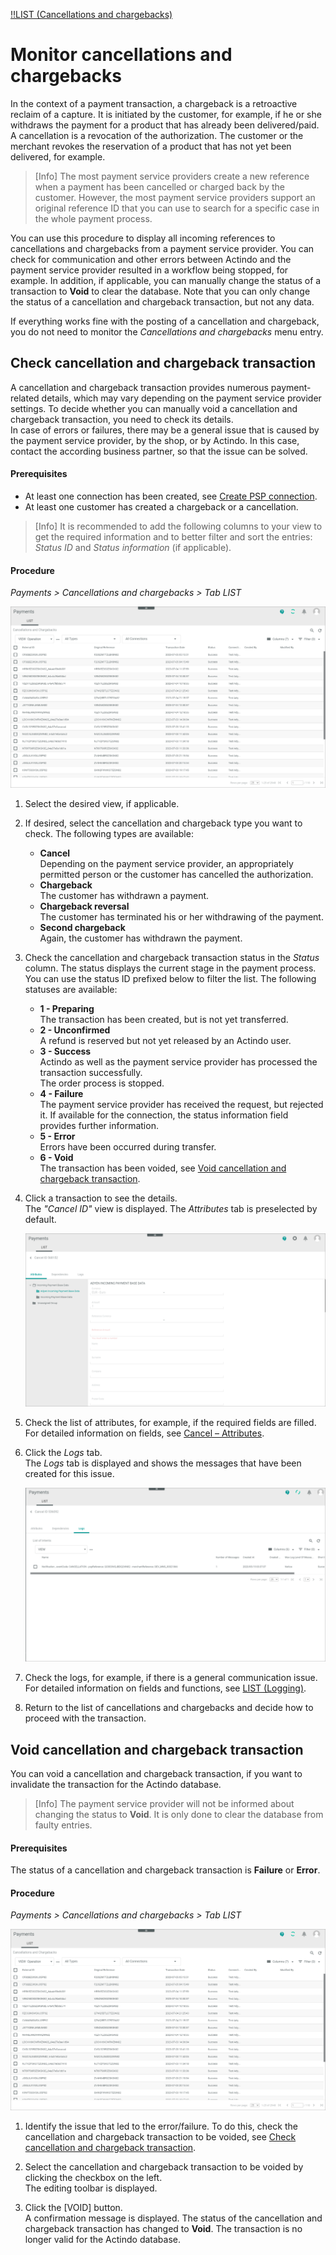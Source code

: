 [!!LIST (Cancellations and chargebacks)](../UserInterface/05a_ListCancellationsChargebacks.md)

# Monitor cancellations and chargebacks

In the context of a payment transaction, a chargeback is a retroactive reclaim of a capture. It is initiated by the customer, for example, if he or she withdraws the payment for a product that has already been delivered/paid. A cancellation is a revocation of the authorization. The customer or the merchant revokes the reservation of a product that has not yet been delivered, for example.

> [Info] The most payment service providers create a new reference when a payment has been cancelled or charged back by the customer. However, the most payment service providers support an original reference ID that you can use to search for a specific case in the whole payment process.  

You can use this procedure to display all incoming references to cancellations and chargebacks from a payment service provider. You can check for communication and other errors between Actindo and the payment service provider resulted in a workflow being stopped, for example. In addition, if applicable, you can manually change the status of a transaction to **Void** to clear the database. Note that you can only change the status of a cancellation and chargeback transaction, but not any data.   
   
If everything works fine with the posting of a cancellation and chargeback, you do not need to monitor the *Cancellations and chargebacks* menu entry.  



## Check cancellation and chargeback transaction

A cancellation and chargeback transaction provides numerous payment-related details, which may vary depending on the payment service provider settings. To decide whether you can manually void a cancellation and chargeback transaction, you need to check its details.   
In case of errors or failures, there may be a general issue that is caused by the payment service provider, by the shop, or by Actindo. In this case, contact the according business partner, so that the issue can be solved.


#### Prerequisites

- At least one connection has been created, see [Create PSP connection](../Integration/01_ManageConnection.md#create-psp-connection).
- At least one customer has created a chargeback or a cancellation.

> [Info] It is recommended to add the following columns to your view to get the required information and to better filter and sort the entries: *Status ID* and *Status information* (if applicable).

#### Procedure

*Payments > Cancellations and chargebacks > Tab LIST*   

![Cancellations and chargebacks](../../Assets/Screenshots/Payments/CancellationsChargebacks/LISTCancellationsChargebacks.png "[Cancellation and chargeback transaction]")

1. Select the desired view, if applicable.   

2. If desired, select the cancellation and chargeback type you want to check. The following types are available:   
    - **Cancel**   
        Depending on the payment service provider, an appropriately permitted person or the customer has cancelled the authorization. 
    - **Chargeback**   
        The customer has withdrawn a payment.
    - **Chargeback reversal**   
        The customer has terminated his or her withdrawing of the payment.
    - **Second chargeback**   
        Again, the customer has withdrawn the payment.

3. Check the cancellation and chargeback transaction status in the *Status* column. The status displays the current stage in the payment process. You can use the status ID prefixed below to filter the list. The following statuses are available:   
    - **1 - Preparing**  
        The transaction has been created, but is not yet transferred.
    - **2 - Unconfirmed**   
        A refund is reserved but not yet released by an Actindo user. 
    - **3 - Success**  
        Actindo as well as the payment service provider has processed the transaction successfully.  
        The order process is stopped. <!---Stefan ist das richtig?-->
    - **4 - Failure**   
        The payment service provider has received the request, but rejected it. If available for the connection, the status information field provides further information.
    - **5 - Error**   
        Errors have been occurred during transfer.
    - **6 - Void**   
        The transaction has been voided, see [Void cancellation and chargeback transaction](#void-cancellation-and-chargeback-transaction).
    
3. Click a transaction to see the details.   
    The *"Cancel ID"* view is displayed. The *Attributes* tab is preselected by default.    

   ![Attributes](../../Assets/Screenshots/Payments/CancellationsChargebacks/AttributesCancellationsChargebacks.png "[Attributes]")

3. Check the list of attributes, for example, if the required fields are filled. For detailed information on fields, see [Cancel &ndash; Attributes](../UserInterface/05a_ListCancellationsChargebacks.md#cancel-–-attributes).

4. Click the *Logs* tab.   
The *Logs* tab is displayed and shows the messages that have been created for this issue. 

   ![Logs](../../Assets/Screenshots/Payments/CancellationsChargebacks/LogCancellationsChargebacks.png "[Logs]")

5. Check the logs, for example, if there is a general communication issue.
For detailed information on fields and functions, see [LIST (Logging)](../UserInterface/07a_ListLogging.md).

6. Return to the list of cancellations and chargebacks and decide how to proceed with the transaction.



## Void cancellation and chargeback transaction

You can void a cancellation and chargeback transaction, if you want to invalidate the transaction for the Actindo database. 

> [Info] The payment service provider will not be informed about changing the status to **Void**. It is only done to clear the database from faulty entries.

#### Prerequisites

The status of a cancellation and chargeback transaction is **Failure** or **Error**. 

#### Procedure

*Payments > Cancellations and chargebacks > Tab LIST*   

![Cancellations and chargebacks](../../Assets/Screenshots/Payments/CancellationsChargebacks/LISTCancellationsChargebacks.png "[Cancellations and chargebacks]")

 1. Identify the issue that led to the error/failure. To do this, check the cancellation and chargeback transaction to be voided, see [Check cancellation and chargeback transaction](#check-cancellation-and-chargeback-transaction).

2. Select the cancellation and chargeback transaction to be voided by clicking the checkbox on the left.   
  The editing toolbar is displayed.

3. Click the [VOID] button.      
  A confirmation message is displayed. The status of the cancellation and chargeback transaction has changed to **Void**. The transaction is no longer valid for the Actindo database.
